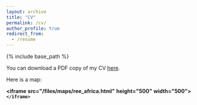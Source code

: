```yaml
---
layout: archive
title: "CV"
permalink: /cv/
author_profile: true
redirect_from:
  - /resume
---
```

{% include base_path %}

You can download a PDF copy of my CV [here](/files/pdf/cv_sfs.pdf).




Here is a map: 

**<iframe** **src="/files/maps/ree_africa.html"** **height="500"** **width="500">`</iframe>`**
